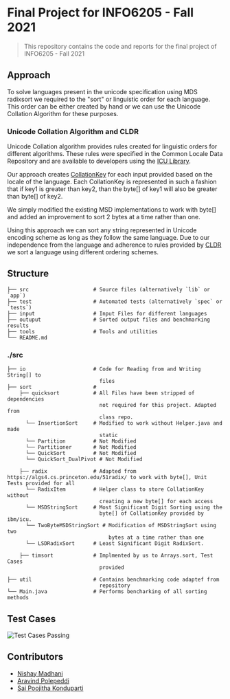 
Final Project for INFO6205 - Fall 2021
=============================
> This repository contains the code and reports for the final project of INFO6205 - Fall 2021

## Approach
To solve languages present in the unicode specification using MDS radixsort we required to the "sort" or linguistic order for each language. This order can be either created by hand or we can use the Unicode Collation Algorithm for these purposes.

### Unicode Collation Algorithm and CLDR

Unicode Collation algorithm provides rules created for linguistic orders for different algorithms. These rules were specified in the Common Locale Data Repository and are available to developers using the [ICU Library](https://icu.unicode.org/).

Our approach creates [CollationKey](https://unicode-org.github.io/icu-docs/apidoc/dev/icu4j/com/ibm/icu/text/CollationKey.html) for each input provided based on the locale of the language. Each CollationKey is represented in such a fashion that if key1 is greater than key2, than the byte[] of key1 will also be greater than byte[] of key2.

We simply modified the existing MSD implementations to work with byte[] and added an improvement to sort 2 bytes at a time rather than one.

Using this approach we can sort any string represented in Unicode encoding scheme as long as they follow the same language. Due to our independence from the language and adherence to rules provided by [CLDR](https://cldr.unicode.org/index) we sort a language using different ordering schemes.


## Structure
    ├── src                     # Source files (alternatively `lib` or `app`)
    ├── test                    # Automated tests (alternatively `spec` or `tests`)
    ├── input                   # Input Files for different languages 
    ├── outuput                 # Sorted output files and benchmarking results
    ├── tools                   # Tools and utilities
    └── README.md


### ./src 
    ├── io                      # Code for Reading from and Writing String[] to
							      files 
    ├── sort                    # 
	    ├── quicksort           # All Files have been stripped of dependencies 									
	                              not required for this project. Adapted from    
	                              class repo.
		  └── InsertionSort     # Modified to work without Helper.java and made  
                                  static
		  └── Partition         # Not Modified
		  └── Partitioner       # Not Modified
		  └── QuickSort         # Not Modified 
		  └── QuickSort_DualPivot # Not Modified
	
	    ├── radix               # Adapted from https://algs4.cs.princeton.edu/51radix/ to work with byte[], Unit Tests provided for all
		  └── RadixItem         # Helper class to store CollationKey without 
		                          creating a new byte[] for each access
		  └── MSDStringSort     # Most Significant Digit Sorting using the 
		                          byte[] of CollationKey provided by ibm/icu.
		  └── TwoByteMSDStringSort # Modification of MSDStringSort using two 
		                             bytes at a time rather than one
		  └── LSDRadixSort      # Least Significant Digit RadixSort.
		  
	    ├── timsort             # Implmented by us to Arrays.sort, Test Cases    
	                              provided
	                              
    ├── util                    # Contains benchmarking code adaptef from 
							      repository
    └── Main.java               # Performs bencharking of all sorting methods


## Test Cases

![Test Cases Passing](https://i.imgur.com/J65Hw6q.png)

## Contributors

* [Nishay Madhani](https://github.com/nshmadhani)
* [Aravind Polepeddi ](https://github.com/aravindpolepeddi)
* [Sai Poojitha Konduparti](https://github.com/poojithakonduparti)
